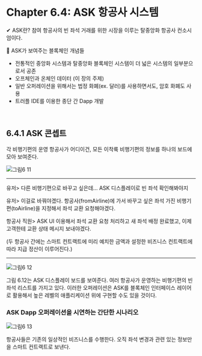 # Chapter 6.4: ASK 항공사 시스템

✔ ASK란? 참여 항공사의 빈 좌석 거래를 위한 시장을 이루는 탈중앙화 항공사 컨소시엄이다.

🔶 ASK가 보여주는 블록체인 개념들

- 전통적인 중앙화 시스템과 탈중앙화 블록체인 시스템이 더 넓은 시스템의 일부분으로서 공존
- 오프체인과 온체인 데이터 (이 장의 주제)
- 일반 오퍼레이션을 위해서는 법정 화폐(ex. 달러)를 사용하면서도, 암호 화폐도 사용
- 트러플 IDE를 이용한 종단 간 Dapp 개발

<br>

## 6.4.1 ASK 콘셉트

각 비행기편의 운영 항공사가 어디이건, 모든 이착륙 비행기편의 정보를 하나의 보드에 모아 보여준다.

![그림6 11](https://github.com/TwoPair/Blockchain_Study/assets/39588815/cbf9dfa8-511a-4d00-a038-23e18cf42349)

-----------
유저> 다른 비행기편으로 바꾸고 싶은데... ASK 디스플레이로 빈 좌석 확인해봐야지

유저> 이걸로 바꿔야겠다. 항공사(fromAirline)에 가서 바꾸고 싶은 좌석 가진 비행기편(toAirline)을 지정해서 좌석 교환 요청해야겠다.

항공사 직원> ASK UI 이용해서 좌석 교환 요청 처리하고 새 좌석 배정 완료했고, 이제 고객한테 교환 상태 메시지 보내야겠다.

(두 항공사 간에는 스마트 컨트랙트에 미리 예치한 금액과 설정한 비즈니스 컨트랙트에 따라 지급 정산이 이루어진다.)

-----------

![그림6 12](https://github.com/TwoPair/Blockchain_Study/assets/39588815/e7a7d7e8-60d3-4898-924c-a562de7e4488)

그림 6.12는 ASK 디스플레이 보드를 보여준다. 여러 항공사가 운영하는 비행기편의 빈 좌석 리스트를 가지고 있다. 이러한 오퍼레이션은 ASK를 블록체인 인터페이스 레이어로 활용해서 높은 레벨의 애플리케이션 위에 구현할 수도 있을 것이다.

### ASK Dapp 오퍼레이션을 시연하는 간단한 시나리오

![그림6 13](https://github.com/TwoPair/Blockchain_Study/assets/39588815/1f6c7102-9008-4824-ab7b-c402dcb32ed2)

항공사들은 기존의 일상적인 비즈니스를 수행한다. 오직 좌석 변경과 관련 있는 정보만을 스마트 컨트랙트로 보낸다.
